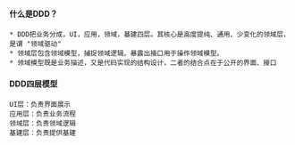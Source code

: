 #### 什么是DDD？
    * DDD把业务分成，UI，应用，领域，基建四层。其核心是高度提纯、通用、少变化的领域层，是谓 "领域驱动"
    * 领域层包含领域模型，捕捉领域逻辑，暴露出接口用于操作领域模型。
    * 领域模型既是业务描述，又是代码实现的结构设计，二者的结合点在于公开的界面、接口
    
    
#### DDD四层模型
    UI层：负责界面展示
    应用层：负责业务流程
    领域层：负责领域逻辑
    基建层：负责提供基建
